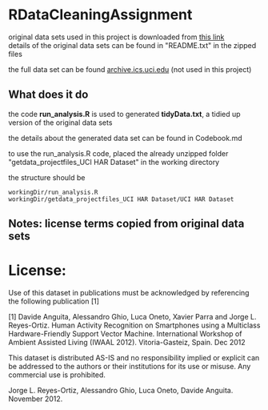 # RDataCleaningAssignment

original data sets used in this project is downloaded from [this link](https://d396qusza40orc.cloudfront.net/getdata%2Fprojectfiles%2FUCI%20HAR%20Dataset.zip)  
details of the original data sets can be found in "README.txt" in the zipped files

the full data set can be found [archive.ics.uci.edu](http://archive.ics.uci.edu/ml/datasets/Human+Activity+Recognition+Using+Smartphones) (not used in this project)

## What does it do
the code **run_analysis.R** is used to generated **tidyData.txt**, a tidied up version of the original data sets  

the details about the generated data set can be found in Codebook.md  

to use the run_analysis.R code, placed the already unzipped folder "getdata_projectfiles_UCI HAR Dataset" in the working directory  

the structure should be

    workingDir/run_analysis.R
    workingDir/getdata_projectfiles_UCI HAR Dataset/UCI HAR Dataset
    
## Notes: license terms copied from original data sets  
License:
========
Use of this dataset in publications must be acknowledged by referencing the following publication [1] 

[1] Davide Anguita, Alessandro Ghio, Luca Oneto, Xavier Parra and Jorge L. Reyes-Ortiz. Human Activity Recognition on Smartphones using a Multiclass Hardware-Friendly Support Vector Machine. International Workshop of Ambient Assisted Living (IWAAL 2012). Vitoria-Gasteiz, Spain. Dec 2012

This dataset is distributed AS-IS and no responsibility implied or explicit can be addressed to the authors or their institutions for its use or misuse. Any commercial use is prohibited.

Jorge L. Reyes-Ortiz, Alessandro Ghio, Luca Oneto, Davide Anguita. November 2012.
